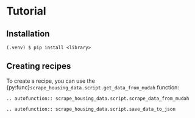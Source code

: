 # Tutorial

## Installation

```console
(.venv) $ pip install <library>
```

## Creating recipes

To create a recipe, you can use the {py:func}`scrape_housing_data.script.get_data_from_mudah` function:

```{eval-rst}
.. autofunction:: scrape_housing_data.script.scrape_data_from_mudah

```

```{eval-rst}
.. autofunction:: scrape_housing_data.script.save_data_to_json
```